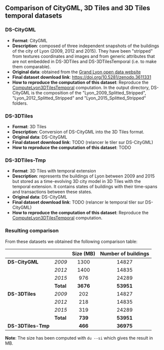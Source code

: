## Comparison of CityGML, 3D Tiles and 3D Tiles temporal datasets

### DS-CityGML

  * **Format**: CityGML
  * **Description**: composed of three independent snapshots of the buildings of
  the city of Lyon (2009, 2012 and 2015). They have been "stripped" from textures
  coordinates and images and from generic attributes that are not embedded in
  DS-3DTiles and DS-3DTilesTemporal (i.e. to make them comparable).
  * **Original data**: obtained from the [Grand Lyon open data website](https://data.beta.grandlyon.com/accueil)
  * **Final dataset download link**: https://doi.org/10.5281/zenodo.3611331
  * **How to reproduce the computation of this dataset**: Reproduce the
  [ComputeLyon3DTilesTemporal](../../../Computations/ComputeLyon3DTilesTemporal)
  computation. In the output directory, DS-CityGML is the composition of the "Lyon_2009_Splitted_Stripped", "Lyon_2012_Splitted_Stripped" and "Lyon_2015_Splitted_Stripped" folders.

### DS-3DTiles

  * **Format**: 3D Tiles
  * **Description**: Conversion of DS-CityGML into the 3D Tiles format.
  * **Original data**: DS-CityGML
  * **Final dataset download link**: TODO (relancer le tiler sur DS-CityGML)
  * **How to reproduce the computation of this dataset**: TODO

### DS-3DTiles-Tmp

  * **Format**: 3D Tiles with temporal extension
  * **Description**: represents the buildings of Lyon between 2009 and 2015
  but stored as a time-evolving 3D city model in 3D Tiles with the temporal
  extension. It contains states of buildings with their time-spans and
  transactions between these states.
  * **Original data**: DS-CityGML
  * **Final dataset download link**: TODO (relancer le temporal tiler sur DS-CityGML)
  * **How to reproduce the computation of this dataset**: Reproduce the
  [ComputeLyon3DTilesTemporal](../../../Computations/ComputeLyon3DTilesTemporal)
  computation.

### Resulting comparison 

From these datasets we obtained the following comparison table:

|                |           | Size (MB) | **Number of buildings** |
|----------------|-----------|:---------:|:-----------------------:|
| **DS-CityGML** | *2009*    |    1300   |          14827          |
|                | *2012*    |    1400   |          14835          |
|                | *2015*    |    976    |          24289          |
|                | **Total** |  **3676** |        **53951**        |
| **DS-3DTiles** | *2009*    |    202    |          14827          |
|                | *2012*    |    218    |          14835          |
|                | *2015*    |    319    |          24289          |
|                | **Total** |  **739**  |        **53951**        |
|**DS-3DTiles-Tmp**|           |  **466**  |        **36975**        |


**Note**: The size has been computed with `du --si` which gives the result in MB.
